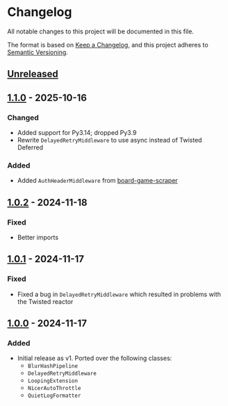 # Changelog

All notable changes to this project will be documented in this file.

The format is based on [Keep a Changelog](https://keepachangelog.com/en/1.0.0/), and this project adheres to [Semantic Versioning](https://semver.org/spec/v2.0.0.html).

## [Unreleased]

## [1.1.0] - 2025-10-16

### Changed

- Added support for Py3.14; dropped Py3.9
- Rewrite `DelayedRetryMiddleware` to use async instead of Twisted Deferred

### Added

- Added `AuthHeaderMiddleware` from [board-game-scraper](https://gitlab.com/recommend.games/board-game-scraper)

## [1.0.2] - 2024-11-18

### Fixed

- Better imports

## [1.0.1] - 2024-11-17

### Fixed

- Fixed a bug in `DelayedRetryMiddleware` which resulted in problems with the Twisted reactor

## [1.0.0] - 2024-11-17

### Added

- Initial release as v1. Ported over the following classes:
  - `BlurHashPipeline`
  - `DelayedRetryMiddleware`
  - `LoopingExtension`
  - `NicerAutoThrottle`
  - `QuietLogFormatter`

[Unreleased]: https://github.com/MarkusShepherd/scrapy-extensions/compare/1.1.0...master
[1.1.0]: https://github.com/MarkusShepherd/scrapy-extensions/compare/1.0.2...1.1.0
[1.0.2]: https://github.com/MarkusShepherd/scrapy-extensions/compare/1.0.1...1.0.2
[1.0.1]: https://github.com/MarkusShepherd/scrapy-extensions/compare/1.0.0...1.0.1
[1.0.0]: https://github.com/MarkusShepherd/scrapy-extensions/tree/1.0.0
